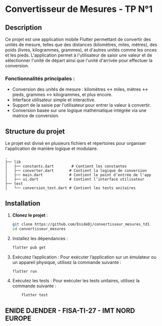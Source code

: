 # Convertisseur de Mesures - TP N°1

## Description

Ce projet est une application mobile Flutter permettant de convertir des unités de mesure, telles que des distances (kilomètres, miles, mètres), des poids (livres, kilogrammes, grammes), et d'autres unités comme les onces et les pieds. L'application permet à l'utilisateur de saisir une valeur et de sélectionner l'unité de départ ainsi que l'unité d'arrivée pour effectuer la conversion.

### Fonctionnalités principales :
- Conversion des unités de mesure : kilomètres ↔ miles, mètres ↔ pieds, grammes ↔ kilogrammes, et plus encore.
- Interface utilisateur simple et interactive.
- Support de la saisie par l'utilisateur pour entrer la valeur à convertir.
- Conversion basée sur une logique mathématique intégrée via une matrice de conversion.

## Structure du projet

Le projet est divisé en plusieurs fichiers et répertoires pour organiser l'application de manière logique et modulaire.

```env
.
├── lib
│   ├── constants.dart        # Contient les constantes
│   ├── converter.dart       # Contient la logique de conversion
│   ├── main.dart            # Contient le point d’entrée de l'app
│   ├── ui.dart              # Contient l’interface utilisateur 
├── test
│   └── conversion_test.dart # Contient les tests unitaires 
```

## Installation

1. **Clonez le projet** :

   ```bash
   git clone https://github.com/EnideDj/convertisseur_mesures_td1
   cd convertisseur_mesures

2.	Installez les dépendances :
    ```bash
    flutter pub get

3.	Exécutez l’application :
Pour exécuter l’application sur un émulateur ou un appareil physique, utilisez la commande suivante :
    ```bash
    flutter run

4.	Exécutez les tests :
Pour exécuter les tests unitaires, utilisez la commande suivante :
    ```bash
        flutter test


## ENIDE DJENDER - FISA-TI-27 - IMT NORD EUROPE 
